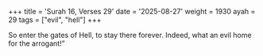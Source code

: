 +++
title = 'Surah 16, Verses 29'
date = '2025-08-27'
weight = 1930
ayah = 29
tags = ["evil", "hell"]
+++

So enter the gates of Hell, to stay there forever. Indeed, what an evil home for the arrogant!”